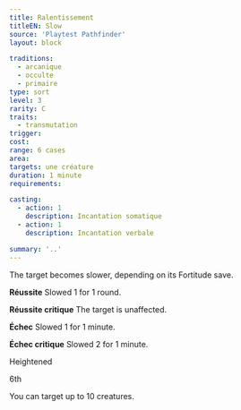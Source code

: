 ```yaml
---
title: Ralentissement
titleEN: Slow
source: 'Playtest Pathfinder'
layout: block

traditions:
  - arcanique
  - occulte
  - primaire
type: sort
level: 3
rarity: C
traits:
  - transmutation
trigger: 
cost: 
range: 6 cases
area: 
targets: une créature
duration: 1 minute
requirements: 

casting:
  - action: 1
    description: Incantation somatique
  - action: 1
    description: Incantation verbale

summary: '..'
---
```

The target becomes slower, depending on its Fortitude save.

**Réussite** Slowed 1 for 1 round.

**Réussite critique** The target is unaffected.

**Échec** Slowed 1 for 1 minute.

**Échec critique** Slowed 2 for 1 minute.

Heightened

6th

You can target up to 10 creatures.